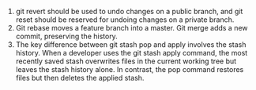 1. git revert should be used to undo changes on a public branch, and git reset should be reserved for undoing changes on a private branch.
2. Git rebase moves a feature branch into a master. Git merge adds a new commit, preserving the history.
3. The key difference between git stash pop and apply involves the stash history. When a developer uses the git stash apply command, the most recently saved stash overwrites files in the current working tree but leaves the stash history alone. In contrast, the pop command restores files but then deletes the applied stash.
